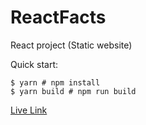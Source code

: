 # ReactFacts

React project (Static website)

Quick start:
```
$ yarn # npm install
$ yarn build # npm run build
````

[Live Link](https://deft-souffle-4d517b.netlify.app/)